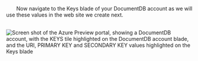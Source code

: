        Now navigate to the Keys blade of your DocumentDB account as we will use these values in the web site we create next.

       ![Screen shot of the Azure Preview portal, showing a DocumentDB account, with the KEYS tile highlighted on the DocumentDB account blade, and the URI, PRIMARY KEY and SECONDARY KEY values highlighted on the Keys blade](./media/documentdb-keys/keys.png)